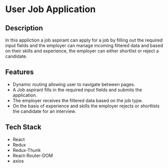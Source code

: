 
# User Job Application
## Description

In this appliction a job aspirant can apply for a job by filling out the required input fields and the employer can manage incoming filtered data and based on their skills and experience, the employer can either shortlist or reject a candidate.


## Features

- Dynamic routing allowing user to navigate between pages.
- A Job aspirant fills in the required input fields and submits the application.
- The employer receives the filtered data based on the job type.
- On the basis of experience and skills the employer rejects or shortlists the candidate for an interview.

## Tech Stack

- React
- Redux 
- Redux-Thunk
- React-Router-DOM
- axios 